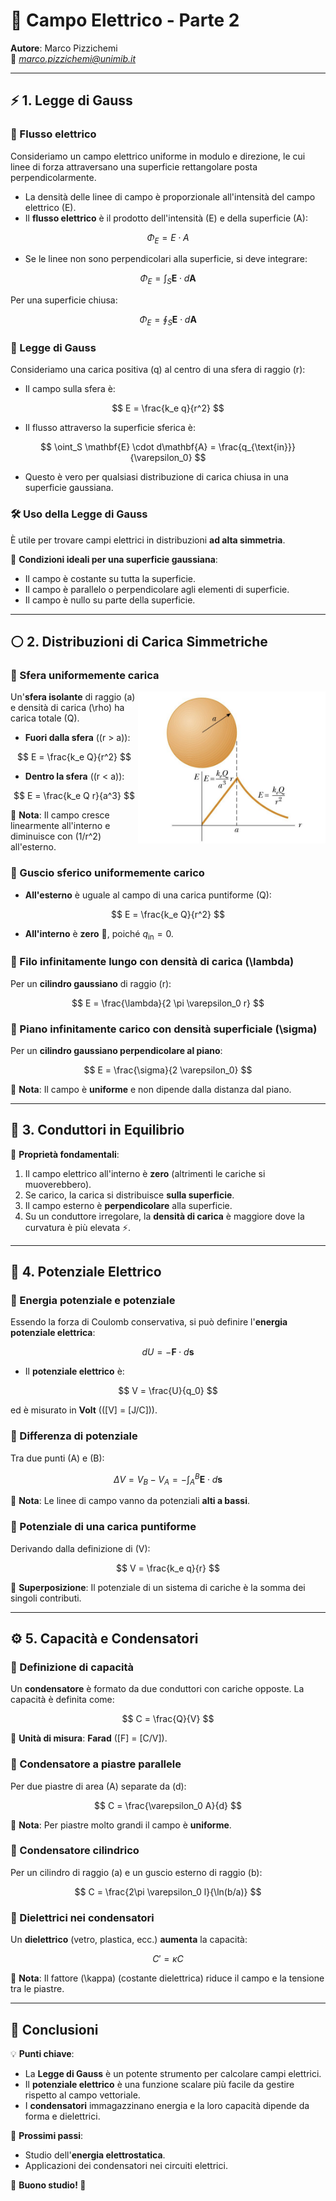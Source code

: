 # 📡 Campo Elettrico - Parte 2

**Autore**: Marco Pizzichemi  
📧 *marco.pizzichemi@unimib.it*  

---

## ⚡ 1. Legge di Gauss

### 🔹 Flusso elettrico  
Consideriamo un campo elettrico uniforme in modulo e direzione, le cui linee di forza attraversano una superficie rettangolare posta perpendicolarmente.  

- La densità delle linee di campo è proporzionale all'intensità del campo elettrico \(E\).
- Il **flusso elettrico** è il prodotto dell'intensità \(E\) e della superficie \(A\):

$$
  \Phi_E = E \cdot A
$$

- Se le linee non sono perpendicolari alla superficie, si deve integrare:

$$
  \Phi_E = \int_S \mathbf{E} \cdot d\mathbf{A}
$$

  Per una superficie chiusa:

$$
  \Phi_E = \oint_S \mathbf{E} \cdot d\mathbf{A}
$$

### 🔹 Legge di Gauss  
Consideriamo una carica positiva \(q\) al centro di una sfera di raggio \(r\):

- Il campo sulla sfera è:

$$
  E = \frac{k_e q}{r^2}
$$

- Il flusso attraverso la superficie sferica è:

$$
  \oint_S \mathbf{E} \cdot d\mathbf{A} = \frac{q_{\text{in}}}{\varepsilon_0}
$$

- Questo è vero per qualsiasi distribuzione di carica chiusa in una superficie gaussiana.

### 🛠️ Uso della Legge di Gauss  
È utile per trovare campi elettrici in distribuzioni **ad alta simmetria**.

📌 **Condizioni ideali per una superficie gaussiana**:
- Il campo è costante su tutta la superficie.
- Il campo è parallelo o perpendicolare agli elementi di superficie.
- Il campo è nullo su parte della superficie.

---

## ⚪ 2. Distribuzioni di Carica Simmetriche

### 🔹 Sfera uniformemente carica

<img align="right" width="300" src="sferacarica.png" alt="Descrizione">
<p> 
  
Un'**sfera isolante** di raggio \(a\) e densità di carica \(\rho\) ha carica totale \(Q\).  

- **Fuori dalla sfera** (\(r > a\)):

$$
  E = \frac{k_e Q}{r^2}
$$

- **Dentro la sfera** (\(r < a\)):

$$
  E = \frac{k_e Q r}{a^3}
$$


</p>


  📌 **Nota**: Il campo cresce linearmente all'interno e diminuisce con \(1/r^2\) all'esterno.

### 🔹 Guscio sferico uniformemente carico  
- **All'esterno** è uguale al campo di una carica puntiforme \(Q\):

$$
  E = \frac{k_e Q}{r^2}
$$

- **All'interno** è **zero** 🚫, poiché $q_{\text{in}} = 0$.

### 🔹 Filo infinitamente lungo con densità di carica \(\lambda\)  
Per un **cilindro gaussiano** di raggio \(r\):

$$
  E = \frac{\lambda}{2 \pi \varepsilon_0 r}
$$

### 🔹 Piano infinitamente carico con densità superficiale \(\sigma\)  
Per un **cilindro gaussiano perpendicolare al piano**:

  $$
  E = \frac{\sigma}{2 \varepsilon_0}
  $$

📌 **Nota**: Il campo è **uniforme** e non dipende dalla distanza dal piano.

---

## 🔋 3. Conduttori in Equilibrio

🚀 **Proprietà fondamentali**:
1. Il campo elettrico all'interno è **zero** (altrimenti le cariche si muoverebbero).
2. Se carico, la carica si distribuisce **sulla superficie**.
3. Il campo esterno è **perpendicolare** alla superficie.
4. Su un conduttore irregolare, la **densità di carica** è maggiore dove la curvatura è più elevata ⚡.

---

## 🔌 4. Potenziale Elettrico

### 🔹 Energia potenziale e potenziale  
Essendo la forza di Coulomb conservativa, si può definire l'**energia potenziale elettrica**:

$$
  dU = -\mathbf{F} \cdot d\mathbf{s}
$$

- Il **potenziale elettrico** è:

$$
  V = \frac{U}{q_0}
$$

  ed è misurato in **Volt** (\([V] = [J/C]\)).

### 🔹 Differenza di potenziale  
Tra due punti \(A\) e \(B\):

$$
  \Delta V = V_B - V_A = - \int_A^B \mathbf{E} \cdot d\mathbf{s}
$$

📌 **Nota**: Le linee di campo vanno da potenziali **alti a bassi**.

### 🔹 Potenziale di una carica puntiforme  
Derivando dalla definizione di \(V\):

$$
  V = \frac{k_e q}{r}
$$

  📌 **Superposizione**: Il potenziale di un sistema di cariche è la somma dei singoli contributi.

---

## ⚙️ 5. Capacità e Condensatori

### 🔹 Definizione di capacità  
Un **condensatore** è formato da due conduttori con cariche opposte. La capacità è definita come:

$$
  C = \frac{Q}{V}
$$

  📌 **Unità di misura**: **Farad** \([F] = [C/V]\).

### 🔹 Condensatore a **piastre parallele**  
Per due piastre di area \(A\) separate da \(d\):

$$
  C = \frac{\varepsilon_0 A}{d}
$$

📌 **Nota**: Per piastre molto grandi il campo è **uniforme**.

### 🔹 Condensatore **cilindrico**  
Per un cilindro di raggio \(a\) e un guscio esterno di raggio \(b\):

$$
  C = \frac{2\pi \varepsilon_0 l}{\ln(b/a)}
$$

### 🔹 Dielettrici nei condensatori  
Un **dielettrico** (vetro, plastica, ecc.) **aumenta** la capacità:

  $$
  C' = \kappa C
  $$

  📌 **Nota**: Il fattore \(\kappa\) (costante dielettrica) riduce il campo e la tensione tra le piastre.

---

## 🎯 Conclusioni

💡 **Punti chiave**:
- La **Legge di Gauss** è un potente strumento per calcolare campi elettrici.
- Il **potenziale elettrico** è una funzione scalare più facile da gestire rispetto al campo vettoriale.
- I **condensatori** immagazzinano energia e la loro capacità dipende da forma e dielettrici.

🔬 **Prossimi passi**:
- Studio dell'**energia elettrostatica**.
- Applicazioni dei condensatori nei circuiti elettrici.

📖 **Buono studio! 🚀**
